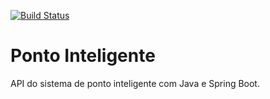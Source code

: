 [![Build Status](https://travis-ci.com/jorgeolvr/PontoInteligente.svg?branch=main)](https://travis-ci.com/jorgeolvr/PontoInteligente)

# Ponto Inteligente
API do sistema de ponto inteligente com Java e Spring Boot.
